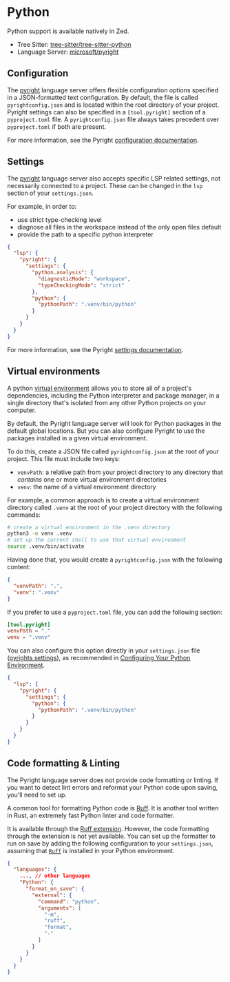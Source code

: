 # Python

Python support is available natively in Zed.

- Tree Sitter: [tree-sitter/tree-sitter-python](https://github.com/tree-sitter/tree-sitter-python)
- Language Server: [microsoft/pyright](https://github.com/microsoft/pyright)

## Configuration

The [pyright](https://github.com/microsoft/pyright) language server offers flexible configuration options specified in a JSON-formatted text configuration. By default, the file is called `pyrightconfig.json` and is located within the root directory of your project. Pyright settings can also be specified in a `[tool.pyright]` section of a `pyproject.toml` file. A `pyrightconfig.json` file always takes precedent over `pyproject.toml` if both are present.

For more information, see the Pyright [configuration documentation](https://microsoft.github.io/pyright/#/configuration).

## Settings

The [pyright](https://github.com/microsoft/pyright) language server also accepts specific LSP related settings, not necessarily connected to a project. These can be changed in the `lsp` section of your `settings.json`.

For example, in order to:

- use strict type-checking level
- diagnose all files in the workspace instead of the only open files default
- provide the path to a specific python interpreter

```json
{
  "lsp": {
    "pyright": {
      "settings": {
        "python.analysis": {
          "diagnosticMode": "workspace",
          "typeCheckingMode": "strict"
        },
        "python": {
          "pythonPath": ".venv/bin/python"
        }
      }
    }
  }
}
```

For more information, see the Pyright [settings documentation](https://microsoft.github.io/pyright/#/settings).

## Virtual environments

A python [virtual environment](https://docs.python.org/3/tutorial/venv.html) allows you to store all of a project's dependencies, including the Python interpreter and package manager, in a single directory that's isolated from any other Python projects on your computer.

By default, the Pyright language server will look for Python packages in the default global locations. But you can also configure Pyright to use the packages installed in a given virtual environment.

To do this, create a JSON file called `pyrightconfig.json` at the root of your project. This file must include two keys:

- `venvPath`: a relative path from your project directory to any directory that _contains_ one or more virtual environment directories
- `venv`: the name of a virtual environment directory

For example, a common approach is to create a virtual environment directory called `.venv` at the root of your project directory with the following commands:

```bash
# create a virtual environment in the .venv directory
python3 -m venv .venv
# set up the current shell to use that virtual environment
source .venv/bin/activate
```

Having done that, you would create a `pyrightconfig.json` with the following content:

```json
{
  "venvPath": ".",
  "venv": ".venv"
}
```

If you prefer to use a `pyproject.toml` file, you can add the following section:

```toml
[tool.pyright]
venvPath = "."
venv = ".venv"
```

You can also configure this option directly in your `settings.json` file ([pyrights settings](#settings)), as recommended in [Configuring Your Python Environment](https://microsoft.github.io/pyright/#/import-resolution?id=configuring-your-python-environment).

```json
{
  "lsp": {
    "pyright": {
      "settings": {
        "python": {
          "pythonPath": ".venv/bin/python"
        }
      }
    }
  }
}
```

## Code formatting & Linting

The Pyright language server does not provide code formatting or linting. If you want to detect lint errors and reformat your Python code upon saving, you'll need to set up.

A common tool for formatting Python code is [Ruff](https://docs.astral.sh/ruff/). It is another tool written in Rust, an extremely fast Python linter and code formatter.

It is available through the [Ruff extension](https://github.com/zed-industries/zed/tree/main/extensions/ruff/). However, the code formatting through the extension is not yet available. You can set up the formatter to run on save by adding the following configuration to your `settings.json`, assuming that [`Ruff`](https://docs.astral.sh/ruff/) is installed in your Python environment.

```json
{
  "languages": {
    ..., // other languages
    "Python": {
      "format_on_save": {
        "external": {
          "command": "python",
          "arguments": [
            "-m",
            "ruff",
            "format",
            "-"
          ]
        }
      }
    }
  }
}
```
